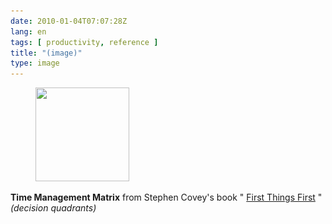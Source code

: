 ```yaml
---
date: 2010-01-04T07:07:28Z
lang: en
tags: [ productivity, reference ]
title: "(image)"
type: image
---
```


<figure>
<a
href="https://hugo.ferreira.cc/time-management-matrix-from-stephen-coveys-book/attachment/1180/"
rel="attachment"><img
src="tumblr_kvqs211qvf1qz82meo1_r1_1280-150x150.png"
srcset="tumblr_kvqs211qvf1qz82meo1_r1_1280-150x150.png 150w, tumblr_kvqs211qvf1qz82meo1_r1_1280-300x300.png 300w, tumblr_kvqs211qvf1qz82meo1_r1_1280.png 572w"
sizes="(max-width: 150px) 100vw, 150px" width="150" height="150" /></a></figure>

**Time Management Matrix** from Stephen Covey's book " [First Things
First](http://www.amazon.com/exec/obidos/ASIN/0684802031/declutteyourlife/002-0876874-2575229?creative=327641&camp=14573&link_code=as1)
"\
*(decision quadrants)*

